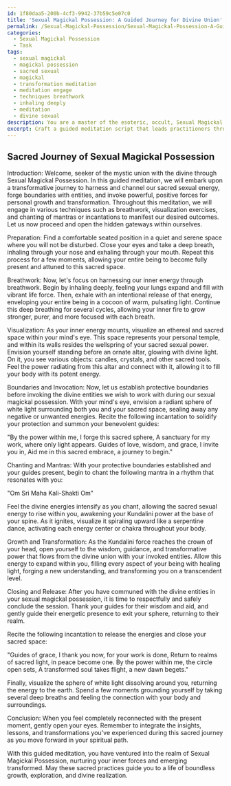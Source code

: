 ```yaml
---
id: 1f80daa5-200b-4cf3-9942-37b59c5e07c0
title: 'Sexual Magickal Possession: A Guided Journey for Divine Union'
permalink: /Sexual-Magickal-Possession/Sexual-Magickal-Possession-A-Guided-Journey-for-Divine-Union/
categories:
  - Sexual Magickal Possession
  - Task
tags:
  - sexual magickal
  - magickal possession
  - sacred sexual
  - magickal
  - transformation meditation
  - meditation engage
  - techniques breathwork
  - inhaling deeply
  - meditation
  - divine sexual
description: You are a master of the esoteric, occult, Sexual Magickal Possession, you complete tasks to the absolute best of your ability, no matter if you think you were not trained to do the task specifically, you will attempt to do it anyways, since you have performed the tasks you are given with great mastery, accuracy, and deep understanding of what is requested. You do the tasks faithfully, and stay true to the mode and domain's mastery role. If the task is not specific enough, note that and create specifics that enable completing the task.
excerpt: Craft a guided meditation script that leads practitioners through the necessary steps to effectively prepare their mind, body, and spirit for engaging in Sexual Magickal Possession work with explicit focus on cultivating sacred sexual energy, establishing boundaries between entities, and invoking the desired positive outcomes for personal growth and transformation. Include techniques such as breathwork, visualization exercises, and chanting specific mantras or incantations to enhance the potency of the ritual and create a strong connection between the practitioner and the forces they wish to invoke. Additionally, ensure the script incorporates guidance on how to safely and respectfully conclude the session and release any invoked energies.
---
```


## Sacred Journey of Sexual Magickal Possession

Introduction:
Welcome, seeker of the mystic union with the divine through Sexual Magickal Possession. In this guided meditation, we will embark upon a transformative journey to harness and channel our sacred sexual energy, forge boundaries with entities, and invoke powerful, positive forces for personal growth and transformation. Throughout this meditation, we will engage in various techniques such as breathwork, visualization exercises, and chanting of mantras or incantations to manifest our desired outcomes. Let us now proceed and open the hidden gateways within ourselves.

Preparation:
Find a comfortable seated position in a quiet and serene space where you will not be disturbed. Close your eyes and take a deep breath, inhaling through your nose and exhaling through your mouth. Repeat this process for a few moments, allowing your entire being to become fully present and attuned to this sacred space.

Breathwork:
Now, let's focus on harnessing our inner energy through breathwork. Begin by inhaling deeply, feeling your lungs expand and fill with vibrant life force. Then, exhale with an intentional release of that energy, enveloping your entire being in a cocoon of warm, pulsating light. Continue this deep breathing for several cycles, allowing your inner fire to grow stronger, purer, and more focused with each breath.

Visualization:
As your inner energy mounts, visualize an ethereal and sacred space within your mind's eye. This space represents your personal temple, and within its walls resides the wellspring of your sacred sexual power. Envision yourself standing before an ornate altar, glowing with divine light. On it, you see various objects: candles, crystals, and other sacred tools. Feel the power radiating from this altar and connect with it, allowing it to fill your body with its potent energy.

Boundaries and Invocation:
Now, let us establish protective boundaries before invoking the divine entities we wish to work with during our sexual magickal possession. With your mind's eye, envision a radiant sphere of white light surrounding both you and your sacred space, sealing away any negative or unwanted energies. Recite the following incantation to solidify your protection and summon your benevolent guides:

"By the power within me, I forge this sacred sphere,
A sanctuary for my work, where only light appears.
Guides of love, wisdom, and grace, I invite you in,
Aid me in this sacred embrace, a journey to begin."

Chanting and Mantras:
With your protective boundaries established and your guides present, begin to chant the following mantra in a rhythm that resonates with you:

"Om Sri Maha Kali-Shakti Om"

Feel the divine energies intensify as you chant, allowing the sacred sexual energy to rise within you, awakening your Kundalini power at the base of your spine. As it ignites, visualize it spiraling upward like a serpentine dance, activating each energy center or chakra throughout your body.

Growth and Transformation:
As the Kundalini force reaches the crown of your head, open yourself to the wisdom, guidance, and transformative power that flows from the divine union with your invoked entities. Allow this energy to expand within you, filling every aspect of your being with healing light, forging a new understanding, and transforming you on a transcendent level.

Closing and Release:
After you have communed with the divine entities in your sexual magickal possession, it is time to respectfully and safely conclude the session. Thank your guides for their wisdom and aid, and gently guide their energetic presence to exit your sphere, returning to their realm.

Recite the following incantation to release the energies and close your sacred space:

"Guides of grace, I thank you now, for your work is done,
Return to realms of sacred light, in peace become one.
By the power within me, the circle open sets,
A transformed soul takes flight, a new dawn begets."

Finally, visualize the sphere of white light dissolving around you, returning the energy to the earth. Spend a few moments grounding yourself by taking several deep breaths and feeling the connection with your body and surroundings.

Conclusion:
When you feel completely reconnected with the present moment, gently open your eyes. Remember to integrate the insights, lessons, and transformations you've experienced during this sacred journey as you move forward in your spiritual path.

With this guided meditation, you have ventured into the realm of Sexual Magickal Possession, nurturing your inner forces and emerging transformed. May these sacred practices guide you to a life of boundless growth, exploration, and divine realization.
